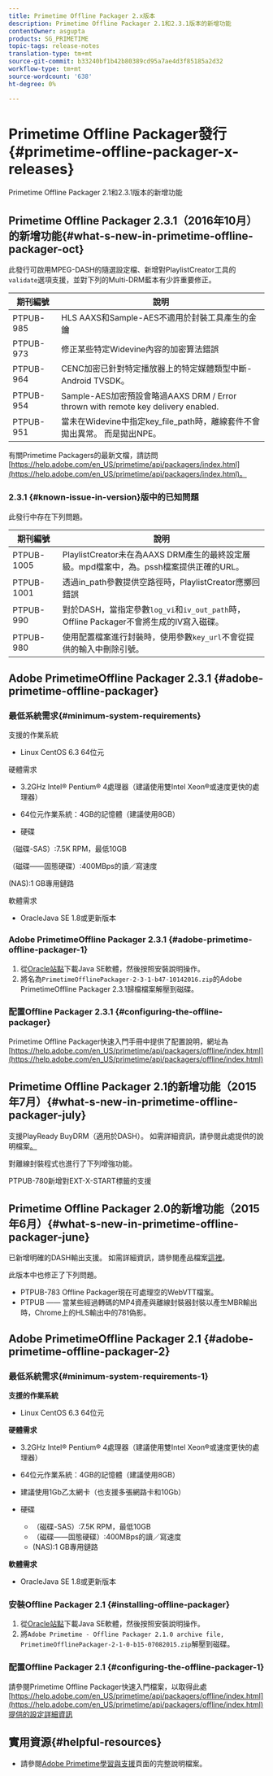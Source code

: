 ```yaml
---
title: Primetime Offline Packager 2.x版本
description: Primetime Offline Packager 2.1和2.3.1版本的新增功能
contentOwner: asgupta
products: SG_PRIMETIME
topic-tags: release-notes
translation-type: tm+mt
source-git-commit: b33240bf1b42b80389cd95a7ae4d3f85185a2d32
workflow-type: tm+mt
source-wordcount: '638'
ht-degree: 0%

---
```



# Primetime Offline Packager發行{#primetime-offline-packager-x-releases}

Primetime Offline Packager 2.1和2.3.1版本的新增功能

## Primetime Offline Packager 2.3.1（2016年10月）的新增功能{#what-s-new-in-primetime-offline-packager-oct}

此發行可啟用MPEG-DASH的隨選設定檔、新增對PlaylistCreator工具的`validate`選項支援，並對下列的Multi-DRM藍本有少許重要修正。

| **期刊編號** | **說明** |
|---|---|
| PTPUB-985 | HLS AAXS和Sample-AES不適用於封裝工具產生的金鑰 |
| PTPUB-973 | 修正某些特定Widevine內容的加密算法錯誤 |
| PTPUB-964 | CENC加密已針對特定播放器上的特定媒體類型中斷- Android TVSDK。 |
| PTPUB-954 | Sample-AES加密預設會略過AAXS DRM / Error thrown with remote key delivery enabled. |
| PTPUB-951 | 當未在Widevine中指定key_file_path時，離線套件不會拋出異常。 而是拋出NPE。 |

有關Primetime Packagers的最新文檔，請訪問[https://help.adobe.com/en_US/primetime/api/packagers/index.html](https://help.adobe.com/en_US/primetime/api/packagers/index.html)。

### 2.3.1 {#known-issue-in-version}版中的已知問題

此發行中存在下列問題。

| **期刊編號** | **說明** |
|---|---|
| PTPUB-1005 | PlaylistCreator未在為AAXS DRM產生的最終設定層級。mpd檔案中，為。pssh檔案提供正確的URL。 |
| PTPUB-1001 | 透過in_path參數提供空路徑時，PlaylistCreator應擲回錯誤 |
| PTPUB-990 | 對於DASH，當指定參數`log_vi`和`iv_out_path`時，Offline Packager不會將生成的IV寫入磁碟。 |
| PTPUB-980 | 使用配置檔案進行封裝時，使用參數`key_url`不會從提供的輸入中刪除引號。 |

## Adobe PrimetimeOffline Packager 2.3.1 {#adobe-primetime-offline-packager}

### 最低系統需求{#minimum-system-requirements}

支援的作業系統

* Linux CentOS 6.3 64位元

硬體需求

* 3.2GHz Intel® Pentium® 4處理器（建議使用雙Intel Xeon®或速度更快的處理器）

* 64位元作業系統：4GB的記憶體（建議使用8GB）

* 硬碟

（磁碟-SAS）:7.5K RPM，最低10GB

（磁碟——固態硬碟）:400MBps的讀／寫速度

(NAS):1 GB專用鏈路

軟體需求

* OracleJava SE 1.8或更新版本

### Adobe PrimetimeOffline Packager 2.3.1 {#adobe-primetime-offline-packager-1}

1. 從[Oracle站點](https://www.oracle.com/technetwork/java/javase/downloads/index.html)下載Java SE軟體，然後按照安裝說明操作。
1. 將名為`PrimetimeOfflinePackager-2-3-1-b47-10142016.zip`的Adobe PrimetimeOffline Packager 2.3.1歸檔檔案解壓到磁碟。

### 配置Offline Packager 2.3.1 {#configuring-the-offline-packager}

Primetime Offline Packager快速入門手冊中提供了配置說明，網址為[https://help.adobe.com/en_US/primetime/api/packagers/offline/index.html](https://help.adobe.com/en_US/primetime/api/packagers/offline/index.html)

## Primetime Offline Packager 2.1的新增功能（2015年7月）{#what-s-new-in-primetime-offline-packager-july}

支援PlayReady BuyDRM（適用於DASH）。 如需詳細資訊，請參閱此處提供的說明檔案[。](https://help.adobe.com/en_US/primetime/api/packagers/offline/index.html)

對離線封裝程式也進行了下列增強功能。

PTPUB-780新增對EXT-X-START標籤的支援

## Primetime Offline Packager 2.0的新增功能（2015年6月）{#what-s-new-in-primetime-offline-packager-june}

已新增明確的DASH輸出支援。 如需詳細資訊，請參閱產品檔案[這裡](https://help.adobe.com/en_US/primetime/api/packagers/offline/index.html)。

此版本中也修正了下列問題。

* PTPUB-783 Offline Packager現在可處理空的WebVTT檔案。
* PTPUB —— 當某些經過轉碼的MP4資產與離線封裝器封裝以產生MBR輸出時，Chrome上的HLS輸出中的781偽影。

## Adobe PrimetimeOffline Packager 2.1 {#adobe-primetime-offline-packager-2}

### 最低系統需求{#minimum-system-requirements-1}

**支援的作業系統**

* Linux CentOS 6.3 64位元

**硬體需求**

* 3.2GHz Intel® Pentium® 4處理器（建議使用雙Intel Xeon®或速度更快的處理器）

* 64位元作業系統：4GB的記憶體（建議使用8GB）

* 建議使用1Gb乙太網卡（也支援多張網路卡和10Gb）

* 硬碟

   * （磁碟-SAS）:7.5K RPM，最低10GB
   * （磁碟——固態硬碟）:400MBps的讀／寫速度
   * (NAS):1 GB專用鏈路

**軟體需求**

* OracleJava SE 1.8或更新版本

### 安裝Offline Packager 2.1 {#installing-offline-packager}

1. 從[Oracle站點](https://www.oracle.com/technetwork/java/javase/downloads/index.html)下載Java SE軟體，然後按照安裝說明操作。
1. 將`Adobe Primetime - Offline Packager 2.1.0 archive file, PrimetimeOfflinePackager-2-1-0-b15-07082015.zip`解壓到磁碟。

### 配置Offline Packager 2.1 {#configuring-the-offline-packager-1}

請參閱Primetime Offline Packager快速入門檔案，以取得此處[https://help.adobe.com/en_US/primetime/api/packagers/offline/index.html](https://help.adobe.com/en_US/primetime/api/packagers/offline/index.html)提供的設定詳細資訊

## 實用資源{#helpful-resources}

* 請參閱[Adobe Primetime學習與支援](https://helpx.adobe.com/support/primetime.html)頁面的完整說明檔案。